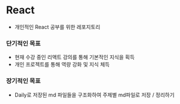 # React

- 개인적인 React 공부를 위한 레포지토리

### 단기적인 목표
- 현재 수강 중인 리액트 강의를 통해 기본적인 지식을 획득
- 개인 프로젝트를 통해 역량 강화 및 지식 체득

### 장기적인 목표
- Daily로 저장된 md 파일들을 구조화하여 주제별 md파일로 저장 / 정리하기
